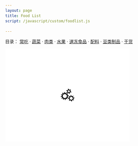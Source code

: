 ```yaml
---
layout: page
title: Food List
script: /javascript/custom/foodlist.js

---
```


<p>目录：
    <a href="#0">常吃</a> ·
    <a href="#1">蔬菜</a> ·
    <a href="#2">肉类</a> ·
    <a href="#3">水果</a> ·
    <a href="#4">速冻食品</a> ·
    <a href="#5">配料</a> ·
    <a href="#6">豆类制品</a> ·
    <a href="#7">干货</a>
</p>
<div id="foodlist">
    <img src="/public/loading.gif" alt="Loading..." class="loading">
</div>
